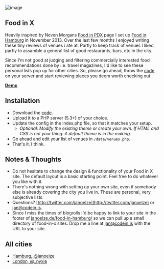 ![image](https://s3-eu-west-1.amazonaws.com/51e3d489f1e/2014-01-22-04-06-08-52df35a0197b1.png)

## Food in X

Heavily inspired by Neven Morgans [Food in PDX](http://mrgan.com/pdxfood/) page I set up [Food in Hamburg](http://janoelze.de/food-in-hamburg/) in November 2013. Over the last few months I enjoyed writing these tiny reviews of venues i ate at. Partly to keep track of venues I liked, partly to assamble a general list of good restaurants, bars, etc in the city.

Since I'm not good at judging and filtering commercially interested food recommendations done by i.e. travel magazines, I'd like to see these personal lists pop up for other cities. So, please go ahead, throw the [code](https://github.com/janoelze/food-in/archive/master.zip) on your server and start reviewing places you deem worth checking out. 

**[Demo](http://janoelze.de/food-in-x/)**

## Installation

* Download the [code](https://github.com/janoelze/food-in/archive/master.zip).
* Upload it to a PHP server (5.3+) of your choice. 
* Update the config in the index.php file, so that it matches your setup.
	* *Optional: Modify the existing theme or create your own. If HTML and CSS is not your thing: A default theme is in the making.*
* Go ahead and edit your list of venues in `/data/venues.php`.
* That's it, I think.
 
## Notes & Thoughts

* Do not hesitate to change the design & functionality of your Food in X site. The default layout is a basic starting point. Feel free to do whatever you like with it.
* There's nothing wrong with setting up your own site, even if somebody else is already covering the city you live in. These are personal, very subjective lists.
* Questions? [http://twitter.com/janoelze](http://twitter.com/janoelze) or [jan@codein.is](mailto:jan@codein.is).
* Since I miss the times of blogrolls I'd be happy to link to your site in the footer of [janoelze.de/food-in-hamburg/](http://janoelze.de/food-in-hamburg/) so we can pull up a small directory of food-in-x sites. Drop me a line at [jan@codein.is](mailto:jan@codein.is) with the URL to your site.

## All cities

* [Hamburg, @janoelze](http://janoelze.de/food-in-hamburg/)
* [London, @_nyxie](http://nyxie.de/food-in-london/)
